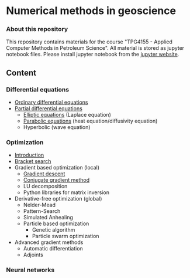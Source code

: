 # Numerical methods in geoscience #

### About this repository ###

This repository contains materials for the course "TPG4155 - Applied Computer Methods in Petroleum Science". All material is stored as jupyter notebook files. Please install jupyter notebook from the [jupyter website](https://jupyter.org/).

## Content ##

### Differential equations ###

* [Ordinary differential equations](lectures/ordinaryDifferentialEquations.ipynb)
* [Partial differential equations](lectures/partialDifferentialEquations.ipynb)
  * [Elliptic equations](lectures/ellipticEquations.ipynb) (Laplace equation)
  * [Parabolic equations](lectures/parabolicEquations.ipynb) (heat equation/diffusivity equation)
  * Hyperbolic (wave equation)

### Optimization ###

* [Introduction](lectures/optimization.ipynb)
* [Bracket search](lectures/bracketSearch.ipynb)
* Gradient based optimization (local)
  * [Gradient descent](lectures/gradientDescent.ipynb)
  * [Conjugate gradient method](lectures/conjugateGradientMethod.ipynb)
  * LU decomposition
  * Python libraries for matrix inversion
* Derivative-free optimization (global)
  * Nelder-Mead
  * Pattern-Search
  * Simulated Anhealing
  * Particle based optimization
    * Genetic algorithm
    * Particle swarm optimization
* Advanced gradient methods
  * Automatic differentiation
  * Adjoints


### Neural networks ###


